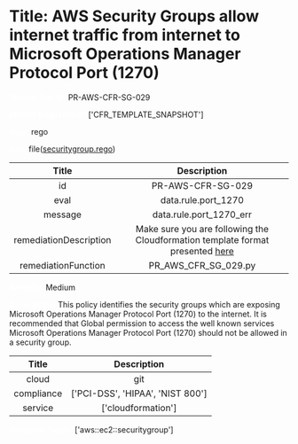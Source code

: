 



# Title: AWS Security Groups allow internet traffic from internet to Microsoft Operations Manager Protocol Port (1270)


***<font color="white">Master Test Id:</font>*** PR-AWS-CFR-SG-029

***<font color="white">Master Snapshot Id:</font>*** ['CFR_TEMPLATE_SNAPSHOT']

***<font color="white">type:</font>*** rego

***<font color="white">rule:</font>*** file([securitygroup.rego])  
  
  
  
  

|Title|Description|
| :---: | :---: |
|id|PR-AWS-CFR-SG-029|
|eval|data.rule.port_1270|
|message|data.rule.port_1270_err|
|remediationDescription|Make sure you are following the Cloudformation template format presented <a href='https://docs.aws.amazon.com/AWSCloudFormation/latest/UserGuide/aws-properties-ec2-security-group.html' target='_blank'>here</a>|
|remediationFunction|PR_AWS_CFR_SG_029.py|


***<font color="white">Severity:</font>*** Medium

***<font color="white">Description:</font>*** This policy identifies the security groups which are exposing Microsoft Operations Manager Protocol Port (1270) to the internet. It is recommended that Global permission to access the well known services Microsoft Operations Manager Protocol Port (1270) should not be allowed in a security group.  
  
  

|Title|Description|
| :---: | :---: |
|cloud|git|
|compliance|['PCI-DSS', 'HIPAA', 'NIST 800']|
|service|['cloudformation']|


***<font color="white">Resource Types:</font>*** ['aws::ec2::securitygroup']


[securitygroup.rego]: https://github.com/prancer-io/prancer-compliance-test/tree/master/aws/iac/securitygroup.rego
